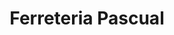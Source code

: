 ---
title: "Ferreteria Pascual"
url: /santa-coloma-de-gramenet/ferreteria-pascual/
shop: hardware
---